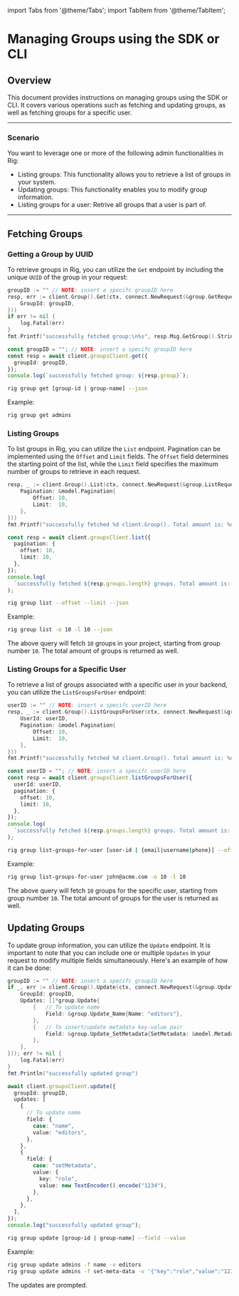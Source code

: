 ---
---

import Tabs from '@theme/Tabs';
import TabItem from '@theme/TabItem';

# Managing Groups using the SDK or CLI

## Overview

This document provides instructions on managing groups using the SDK or CLI. It covers various operations such as fetching and updating groups, as well as fetching groups for a specific user.

<hr class="solid" />

### Scenario

You want to leverage one or more of the following admin functionalities in Rig:

- Listing groups: This functionality allows you to retrieve a list of groups in your system.
- Updating groups: This functionality enables you to modify group information.
- Listing groups for a user: Retrive all groups that a user is part of.

<hr class="solid" />

## Fetching Groups

### Getting a Group by UUID

To retrieve groups in Rig, you can utilize the `Get` endpoint by including the unique `UUID` of the group in your request:

<Tabs>
<TabItem value="go" label="Golang SDK">

```go
groupID := "" // NOTE: insert a specifc groupID here
resp, err := client.Group().Get(ctx, connect.NewRequest(&group.GetRequest{
    GroupId: groupID,
}))
if err != nil {
    log.Fatal(err)
}
fmt.Printf("successfully fetched group:\n%s", resp.Msg.GetGroup().String())
```

</TabItem>
<TabItem value="typescript" label="Typescript SDK">

```typescript
const groupID = ""; // NOTE: insert a specifc groupID here
const resp = await client.groupsClient.get({
  groupId: groupID,
});
console.log(`successfully fetched group: ${resp.group}`);
```

</TabItem>
<TabItem value="cli" label="CLI">

```sh
rig group get [group-id | group-name] --json
```

Example:

```sh
rig group get admins
```

</TabItem>
</Tabs>

### Listing Groups

To list groups in Rig, you can utilize the `List` endpoint. Pagination can be implemented using the `Offset` and `Limit` fields. The `Offset` field determines the starting point of the list, while the `Limit` field specifies the maximum number of groups to retrieve in each request.
<Tabs>
<TabItem value="go" label="Golang SDK">

```go
resp, _ := client.Group().List(ctx, connect.NewRequest(&group.ListRequest{
    Pagination: &model.Pagination{
        Offset: 10,
        Limit:  10,
    },
}))
fmt.Printf("successfully fetched %d client.Group(). Total amount is: %d", len(resp.Msg.GetGroups()), resp.Msg.GetTotal())
```

</TabItem>
<TabItem value="typescript" label="Typescript SDK">

```typescript
const resp = await client.groupsClient.list({
  pagination: {
    offset: 10,
    limit: 10,
  },
});
console.log(
  `successfully fetched ${resp.groups.length} groups. Total amount is: ${resp.total}`,
);
```

</TabItem>

<TabItem value="cli" label="CLI">

```sh
rig group list --offset --limit --json
```

Example:

```sh
rig group list -o 10 -l 10 --json
```

</TabItem>
</Tabs>

The above query will fetch `10` groups in your project, starting from group number `10`. The total amount of groups is returned as well.

### Listing Groups for a Specific User

To retrieve a list of groups associated with a specific user in your backend, you can utilize the `ListGroupsForUser` endpoint:
<Tabs>
<TabItem value="go" label="Golang SDK">

```go
userID := "" // NOTE: insert a specifc userID here
resp, _ := client.Group().ListGroupsForUser(ctx, connect.NewRequest(&group.ListGroupsForUserRequest{
    UserId: userID,
    Pagination: &model.Pagination{
        Offset: 10,
        Limit:  10,
    },
}))
fmt.Printf("successfully fetched %d client.Group(). Total amount is: %d", len(resp.Msg.GetGroups()), resp.Msg.GetTotal())
```

</TabItem>
<TabItem value="typescript" label="Typescript SDK">

```typescript
const userID = ""; // NOTE: insert a specifc userID here
const resp = await client.groupsClient.listGroupsForUser({
  userId: userID,
  pagination: {
    offset: 10,
    limit: 10,
  },
});
console.log(
  `successfully fetched ${resp.groups.length} groups. Total amount is: ${resp.total}`,
);
```

</TabItem>

<TabItem value="cli" label="CLI">

```sh
rig group list-groups-for-user [user-id | {email|username|phone}] --offset --limit --json
```

Example:

```sh
rig group list-groups-for-user john@acme.com -o 10 -l 10
```

</TabItem>
</Tabs>

The above query will fetch `10` groups for the specific user, starting from group number `10`. The total amount of groups for the user is returned as well.

## Updating Groups

To update group information, you can utilize the `Update` endpoint. It is important to note that you can include one or multiple `Updates` in your request to modify multiple fields simultaneously. Here's an example of how it can be done:

<Tabs>
<TabItem value="go" label="Golang SDK">

```go
groupID := "" // NOTE: insert a specifc groupID here
if _, err := client.Group().Update(ctx, connect.NewRequest(&group.UpdateRequest{
    GroupId: groupID,
    Updates: []*group.Update{
        {   // To update name
            Field: &group.Update_Name{Name: "editors"},
        },
        {   // To insert/update metadata key-value pair
            Field: &group.Update_SetMetadata{SetMetadata: &model.Metadata{Key: "role", Value: []byte("1234")}},
        },
    },
})); err != nil {
    log.Fatal(err)
}
fmt.Println("successfully updated group")
```

</TabItem>
<TabItem value="typescript" label="Typescript SDK">

```typescript
await client.groupsClient.update({
  groupId: groupID,
  updates: [
    {
      // To update name
      field: {
        case: "name",
        value: "editors",
      },
    },
    {
      field: {
        case: "setMetadata",
        value: {
          key: "role",
          value: new TextEncoder().encode("1234"),
        },
      },
    },
  ],
});
console.log("successfully updated group");
```

</TabItem>
<TabItem value="cli" label="CLI">

```sh
rig group update [group-id | group-name] --field --value
```

Example:

```sh
rig group update admins -f name -v editors
rig group update admins -f set-meta-data -v '{"key":"role","value":"1234"}'
```

The updates are prompted.

</TabItem>
</Tabs>
